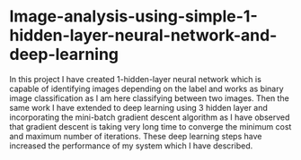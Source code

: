 # Image-analysis-using-simple-1-hidden-layer-neural-network-and-deep-learning
In this project I have created 1-hidden-layer neural network which is capable of identifying images depending on the label and works as binary image classification as I am here classifying between two images. Then the same work I have extended to deep learning using 3 hidden layer and incorporating the mini-batch gradient descent algorithm as I have observed that gradient descent is taking very long time to converge the minimum cost and maximum number of iterations. These deep learning steps have increased the performance of my system which I have described. 
